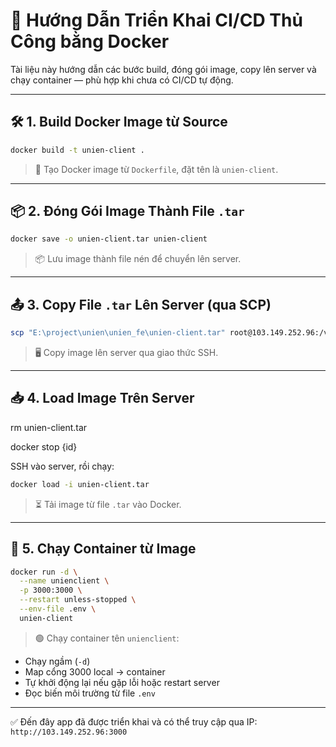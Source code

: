 # 🚀 Hướng Dẫn Triển Khai CI/CD Thủ Công bằng Docker

Tài liệu này hướng dẫn các bước build, đóng gói image, copy lên server và chạy container — phù hợp khi chưa có CI/CD tự động.

---

## 🛠 1. Build Docker Image từ Source

```bash
docker build -t unien-client .
```

> 🔹 Tạo Docker image từ `Dockerfile`, đặt tên là `unien-client`.

---

## 📦 2. Đóng Gói Image Thành File `.tar`

```bash
docker save -o unien-client.tar unien-client
```

> 📦 Lưu image thành file nén để chuyển lên server.

---

## 📤 3. Copy File `.tar` Lên Server (qua SCP)

```bash
scp "E:\project\unien\unien_fe\unien-client.tar" root@103.149.252.96:/var/www/unien_fe/
```

> 🖥️ Copy image lên server qua giao thức SSH.

---

## 📥 4. Load Image Trên Server

rm unien-client.tar

docker stop {id}

SSH vào server, rồi chạy:

```bash
docker load -i unien-client.tar
```

> ⏳ Tải image từ file `.tar` vào Docker.

---

## 🚀 5. Chạy Container từ Image

```bash
docker run -d \
  --name unienclient \
  -p 3000:3000 \
  --restart unless-stopped \
  --env-file .env \
  unien-client
```

> 🟢 Chạy container tên `unienclient`:

- Chạy ngầm (`-d`)
- Map cổng 3000 local → container
- Tự khởi động lại nếu gặp lỗi hoặc restart server
- Đọc biến môi trường từ file `.env`

---

✅ Đến đây app đã được triển khai và có thể truy cập qua IP: `http://103.149.252.96:3000`
